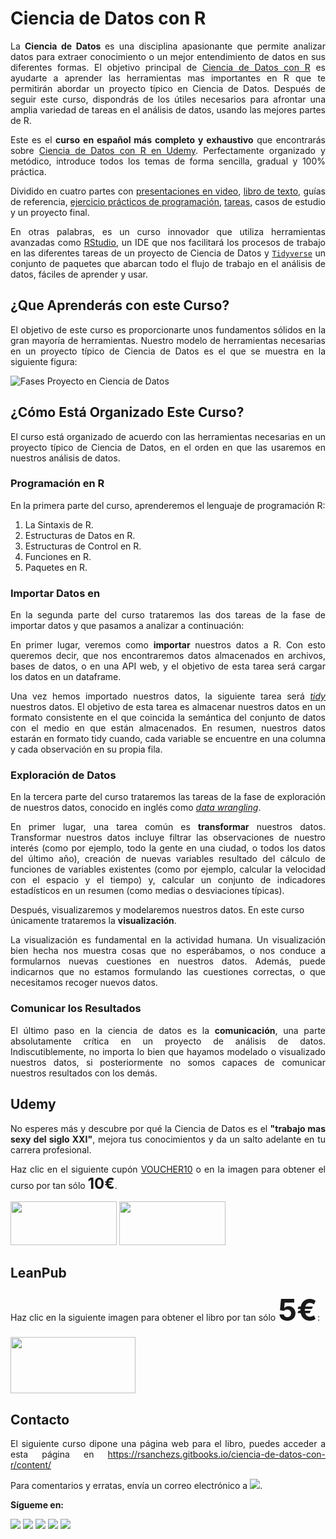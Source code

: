 




# Ciencia de Datos con R



<p align="justify">La <strong>Ciencia de Datos </strong>es una disciplina apasionante que permite analizar datos para extraer conocimiento o un mejor entendimiento de datos en sus diferentes formas. El objetivo principal de <a href=https://www.udemy.com/ciencia-de-datos-con-r target="_blank">Ciencia de Datos con R</a>
 es ayudarte a aprender las herramientas mas importantes en R que te permitirán abordar un proyecto típico en Ciencia de Datos.
Después de seguir este curso, dispondrás de los útiles necesarios para afrontar una amplia variedad de tareas en el análisis de datos, usando las mejores partes de R.</p>


<p align="justify">Este es el <strong>curso en español más completo y exhaustivo</strong> que encontrarás sobre <a href=https://www.udemy.com/ciencia-de-datos-con-r target="_blank">Ciencia de Datos con R en Udemy</a>. Perfectamente organizado y metódico, introduce todos los temas de forma sencilla, gradual y 100% práctica.</p>

<p align="justify">Dividido en cuatro partes con <a href="https://www.youtube.com/playlist?list=PLwMc8F2IRi4U6ZFeMO0PPcypEogkJp2GL" target="_blank">presentaciones en video</a>, <a href=https://leanpub.com/ciencia-de-datos-con-r target="_blank">libro de texto</a>,    guías de referencia, <a href=https://github.com/rsanchezs/programacion-en-r target="_blank">ejercicio prácticos de programación</a>, <a href=https://github.com/rsanchezs/ciencia-datos-con-r-tareas target="_blank">tareas</a>, casos de estudio y un proyecto final.</p>

<p align="justify">En otras palabras, es un curso innovador que utiliza herramientas avanzadas como <a href=https://www.rstudio.com target="_blank">RStudio</a>, un IDE que nos facilitará los procesos de trabajo en las diferentes tareas de un proyecto de Ciencia de Datos y <a href=https://www.tidyverse.org/ target="_blank"><code>Tidyverse</code></a> un conjunto de paquetes que abarcan todo el flujo de trabajo en el análisis de datos, fáciles de aprender y usar.</p>

>
## ¿Que Aprenderás con este Curso?

<p align="justify">El objetivo de este curso es proporcionarte unos fundamentos sólidos en la gran mayoría de herramientas. Nuestro modelo de herramientas necesarias en un proyecto típico de Ciencia de Datos es el que se muestra en la siguiente figura:</p>



![Fases Proyecto en Ciencia de Datos](https://i.imgur.com/DO2BKK7.png)

## ¿Cómo Está Organizado Este Curso?


<p align="justify">El curso está organizado de acuerdo con las herramientas necesarias en un proyecto típico de Ciencia de Datos, en el orden en que las usaremos en nuestros análisis de datos.</p>

### Programación en R

En la primera parte del curso, aprenderemos el lenguaje de programación R:

1. La Sintaxis de R.
2. Estructuras de Datos en R.
3. Estructuras de Control en R.
4. Funciones en R.
5. Paquetes en R.

### Importar Datos en 

<p align="justify">En la segunda parte del curso trataremos las dos tareas de la fase de importar datos y que pasamos a analizar a continuación:</p>
<p align="justify">En primer lugar, veremos como <strong>importar</strong> nuestros datos a R. Con esto queremos decir, que nos encontraremos datos almacenados en archivos, bases de datos, o en una API web, y el objetivo de esta tarea será cargar los datos en un dataframe.</p>

<p align="justify">Una vez hemos importado nuestros datos, la siguiente tarea será <a href=https://en.wikipedia.org/wiki/Tidy_data target="_blank"><i><em>tidy</i></em></a> nuestros datos. El objetivo de esta tarea es almacenar nuestros datos en un formato consistente en el que coincida la semántica del conjunto de datos con el medio en que están almacenados. En resumen, nuestros datos estarán en formato tidy cuando, cada variable se encuentre en una columna y cada observación en su propia fila.</p>


### Exploración de Datos


<p align="justify">En la tercera parte del curso trataremos las tareas de la fase de exploración de nuestros datos, conocido en inglés como <a href=https://en.wikipedia.org/wiki/Data_wrangling target="_blank"><i><em>data wrangling</i></em></a>.</p>

<p align="justify">En primer lugar, una tarea común es <strong>transformar</strong> nuestros datos. Transformar nuestros datos incluye filtrar las observaciones de nuestro interés (como por ejemplo, todo la gente en una ciudad, o todos los datos del último año), creación de nuevas variables resultado del cálculo de funciones de variables existentes (como por ejemplo, calcular la velocidad con el espacio y el tiempo) y, calcular un conjunto de indicadores estadísticos en un resumen (como medias o desviaciones típicas).</p>

Después, visualizaremos y modelaremos nuestros datos. En este curso únicamente trataremos la <strong>visualización</strong>.

<p align="justify">La visualización es fundamental en la actividad humana. Un visualización bien hecha nos muestra cosas que no esperábamos, o nos conduce a formularnos nuevas cuestiones en nuestros datos. Además, puede indicarnos que no estamos formulando las cuestiones correctas, o que necesitamos recoger  nuevos datos.</p>


### Comunicar los Resultados

<p align="justify">El último paso en la ciencia de datos es la <strong>comunicación</strong>, una parte absolutamente crítica en un proyecto de análisis de datos. Indiscutiblemente, no importa lo bien que hayamos modelado o visualizado nuestros datos, si posteriormente no somos capaces de comunicar nuestros resultados con los demás.</p>


## Udemy

<p align="justify">No esperes más y descubre por qué la Ciencia de Datos es el <strong>"trabajo mas sexy del siglo XXI"</strong>, mejora tus conocimientos y da un salto adelante en tu carrera profesional.</p>

<p align="justify">Haz clic en el siguiente cupón <a href="https://www.udemy.com/ciencia-de-datos-con-r/?couponCode=VOUCHER10" target="_blank">VOUCHER10</a> o en la imagen para obtener el curso por tan sólo <font size=5><strong>10€</strong></font>.</p>


<a href="https://www.udemy.com/ciencia-de-datos-con-r/?couponCode=VOUCHER10" target="_blank"><img src="https://i.imgur.com/zjjWEWV.png" width="170" height="70"></a>
<a href="https://www.udemy.com/ciencia-de-datos-con-r/?src=sac&kw=cien#instructor-1" target="_blank"><img src="https://imgur.com/Yi2ZFiu.png" width="170" height="70"></a>



## LeanPub

<p align="justify">Haz clic en la siguiente imagen para obtener el libro por tan sólo <font size=20><strong>5€</strong></font>:</p>


<a href="https://leanpub.com/ciencia-de-datos-con-r/c/CSI5qnSGUUkL" target="_blank"><img src="https://i.imgur.com/VRMrT0I.png" width="200" height="90"></a>


## Contacto

<p align="justify">El siguiente curso dipone una página web para el libro, puedes acceder a esta página en <a href="https://rsanchezs.gitbooks.io/ciencia-de-datos-con-r/content/" target="_blank">https://rsanchezs.gitbooks.io/ciencia-de-datos-con-r/content/</a></p>

<p align="justify">Para comentarios y erratas, envía un correo electrónico a <a href="mailto:ciencia.datos.con.r@gmail.com" target="_blank"><img src="https://i.imgur.com/PJGlEba.png"></a>.</p>

__Sígueme en:__

<a href="https://plus.google.com/+RubénSánchezSancho?hl=es" target="_blank"><img src="https://i.imgur.com/nFk0c7l.png"></a>
<a href="https://www.linkedin.com/in/ruben-sanchez-sancho-767993139/" target="_blank"><img src="https://i.imgur.com/ccAeFjJ.png"></a>
<a href="https://twitter.com/rsanchezs76" target="_blank"><img src="https://i.imgur.com/DF48Oy0.png"></a>
<a href="https://datasciencesexy.wordpress.com/" target="_blank"><img src="https://i.imgur.com/GqYvC8A.png"></a>
<a href="https://www.youtube.com/channel/UCmM75BqRDZ1_6Ug5fZjD-Dg?view_as=subscriber" target="_blank"><img src="https://i.imgur.com/NmPCBRQ.png"></a>


